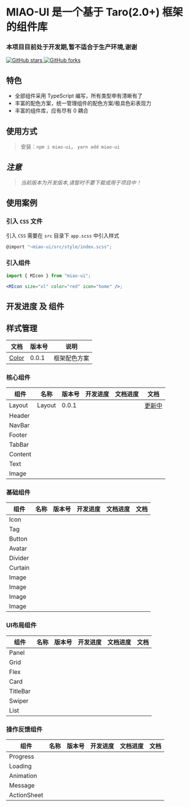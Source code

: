 # MIAO-UI 是一个基于 Taro(2.0+) 框架的组件库
### 本项目目前处于开发期,暂不适合于生产环境,谢谢
[![GitHub stars](https://img.shields.io/github/stars/yinliangdream/miao-ui?style=for-the-badge) ![GitHub forks](https://img.shields.io/github/forks/yinliangdream/miao-ui?style=for-the-badge)](https://github.com/yinLiangDream/miao-ui)


## 特色

- 全部组件采用 TypeScript 编写，所有类型申有清晰有了
- 丰富的配色方案，统一管理组件的配色方案/极具色彩表现力
- 丰富的组件库，应有尽有 0 耦合

## 使用方式

>
> 安装：`npm i miao-ui`， `yarn add miao-ui`

## _注意_

> _当前版本为开发版本,请暂时不要下载或用于项目中！_

## 使用案例

### 引入 `CSS` 文件

引入 `CSS` 需要在 `src` 目录下 `app.scss` 中引入样式

```js
@import "~miao-ui/src/style/index.scss";
```

### 引入组件

```jsx
import { MIcon } from "miao-ui";

<MIcon size="xl" color="red" icon="home" />;
```

## 开发进度 及 组件

## 样式管理

| 文档| 版本号| 说明 |
| --- | --- | --- |
| [Color](./docs/Color.md)| 0.0.1|框架配色方案 |


###  核心组件
|组件|名称|版本号|开发进度|文档进度|文档|
|---|---|---|---|---|---|
|Layout|Layout|0.0.1|||[更新中](##"创作你的创作")|
|Header||||||
|NavBar||||||
|Footer||||||
|TabBar||||||
|Content||||||
|Text||||||
|Image||||||

###  基础组件
|组件|名称|版本号|开发进度|文档进度|文档|
|---|---|---|---|---|---|
|Icon||||||
|Tag||||||
|Button||||||
|Avatar||||||
|Divider||||||
|Curtain||||||
|Image||||||
|Image||||||
|Image||||||
|Image||||||

###  UI布局组件
|组件|名称|版本号|开发进度|文档进度|文档|
|---|---|---|---|---|---|
|Panel||||||
|Grid||||||
|Flex||||||
|Card||||||
|TitleBar||||||
|Swiper||||||
|List||||||

###  操作反馈组件
|组件|名称|版本号|开发进度|文档进度|文档|
|---|---|---|---|---|---|
|Progress||||||
|Loading||||||
|Animation||||||
|Message||||||
|ActionSheet||||||
